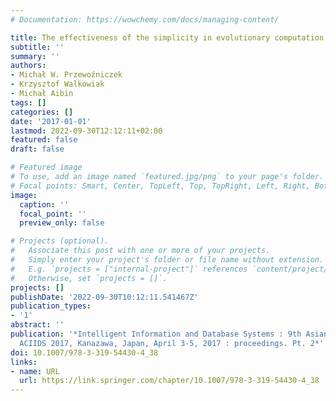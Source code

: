 ```yaml
---
# Documentation: https://wowchemy.com/docs/managing-content/

title: The effectiveness of the simplicity in evolutionary computation
subtitle: ''
summary: ''
authors:
- Michał W. Przewoźniczek
- Krzysztof Walkowiak
- Michał Aibin
tags: []
categories: []
date: '2017-01-01'
lastmod: 2022-09-30T12:12:11+02:00
featured: false
draft: false

# Featured image
# To use, add an image named `featured.jpg/png` to your page's folder.
# Focal points: Smart, Center, TopLeft, Top, TopRight, Left, Right, BottomLeft, Bottom, BottomRight.
image:
  caption: ''
  focal_point: ''
  preview_only: false

# Projects (optional).
#   Associate this post with one or more of your projects.
#   Simply enter your project's folder or file name without extension.
#   E.g. `projects = ["internal-project"]` references `content/project/deep-learning/index.md`.
#   Otherwise, set `projects = []`.
projects: []
publishDate: '2022-09-30T10:12:11.541467Z'
publication_types:
- '1'
abstract: ''
publication: '*Intelligent Information and Database Systems : 9th Asian Conference,
  ACIIDS 2017, Kanazawa, Japan, April 3-5, 2017 : proceedings. Pt. 2*'
doi: 10.1007/978-3-319-54430-4_38
links:
- name: URL
  url: https://link.springer.com/chapter/10.1007/978-3-319-54430-4_38
---
```

